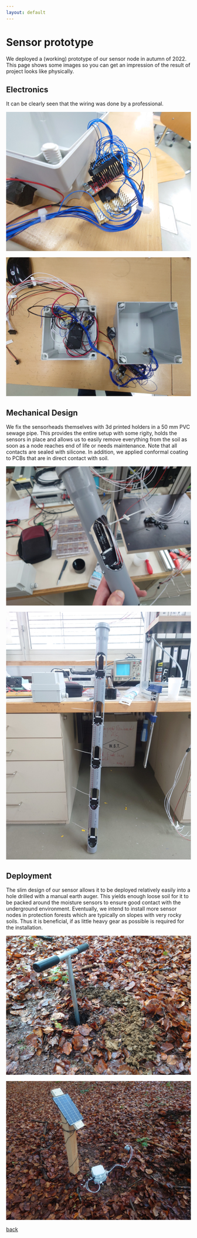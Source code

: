 ```yaml
---
layout: default
---
```


# Sensor prototype

We deployed a (working) prototype of our sensor node in autumn of 2022. This page shows some images so you can get an impression of the result of project looks like physically.

## Electronics

It can be clearly seen that the wiring was done by a professional.

![a litlle nest for birdies I](./assets/img/birdnest0.jpg)

![a litlle nest for birdies II](./assets/img/birdnest1.jpg)

## Mechanical Design

We fix the sensorheads themselves with 3d printed holders in a 50 mm PVC sewage pipe. This provides the entire setup with some rigity, holds the sensors in place and allows us to easily remove everything from the soil as soon as a node reaches end of life or needs maintenance. Note that all contacts are sealed with silicone. In addition, we applied conformal coating to PCBs that are in direct contact with soil.

![detail of pipe mounted moisture sensor](./assets/img/sensorpipedetail.jpg)

![entire pipe holding 5 sensors](./assets/img/sensorpipe.jpg)

## Deployment

The slim design of our sensor allows it to be deployed relatively easily into a hole drilled with a manual earth auger. This yields enough loose soil for it to be packed around the moisture sensors to ensure good contact with the underground environment. Eventually, we intend to install more sensor nodes in protection forests which are typically on slopes with very rocky soils. Thus it is beneficial, if as little heavy gear as possible is required for the installation.

![drilling a hole](./assets/img/handauger.jpg)

![deployed sensor](./assets/img/sensordeployed.jpg)


[back](./)
